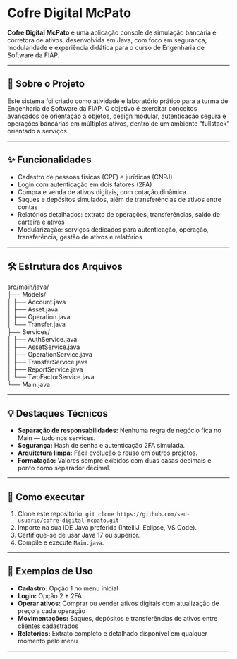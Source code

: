 # Cofre Digital McPato

**Cofre Digital McPato** é uma aplicação console de simulação bancária e corretora de ativos, desenvolvida em Java, com foco em segurança, modularidade e experiência didática para o curso de Engenharia de Software da FIAP.

---

## 🚀 Sobre o Projeto

Este sistema foi criado como atividade e laboratório prático para a turma de Engenharia de Software da FIAP. O objetivo é exercitar conceitos avançados de orientação a objetos, design modular, autenticação segura e operações bancárias em múltiplos ativos, dentro de um ambiente “fullstack” orientado a serviços.

---

## ✨ Funcionalidades

- Cadastro de pessoas físicas (CPF) e jurídicas (CNPJ)
- Login com autenticação em dois fatores (2FA)
- Compra e venda de ativos digitais, com cotação dinâmica
- Saques e depósitos simulados, além de transferências de ativos entre contas
- Relatórios detalhados: extrato de operações, transferências, saldo de carteira e ativos
- Modularização: serviços dedicados para autenticação, operação, transferência, gestão de ativos e relatórios

---

## 🛠 Estrutura dos Arquivos

src/main/java/<br>
├── Models/<br>
│   ├── Account.java<br>
│   ├── Asset.java<br>
│   ├── Operation.java<br>
│   └── Transfer.java<br>
├── Services/<br>
│   ├── AuthService.java<br>
│   ├── AssetService.java<br>
│   ├── OperationService.java<br>
│   ├── TransferService.java<br>
│   ├── ReportService.java<br>
│   └── TwoFactorService.java<br>
└── Main.java<br>


---

## 💡 Destaques Técnicos

- **Separação de responsabilidades:** Nenhuma regra de negócio fica no Main — tudo nos services.
- **Segurança:** Hash de senha e autenticação 2FA simulada.
- **Arquitetura limpa:** Fácil evolução e reuso em outros projetos.
- **Formatação:** Valores sempre exibidos com duas casas decimais e ponto como separador decimal.

---

## 🏁 Como executar

1. Clone este repositório: `git clone https://github.com/seu-usuario/cofre-digital-mcpato.git`
2. Importe na sua IDE Java preferida (IntelliJ, Eclipse, VS Code).
3. Certifique-se de usar Java 17 ou superior.
4. Compile e execute `Main.java`.

---

## 📙 Exemplos de Uso

- **Cadastro:** Opção 1 no menu inicial
- **Login:** Opção 2 + 2FA
- **Operar ativos:** Comprar ou vender ativos digitais com atualização de preço a cada operação
- **Movimentações:** Saques, depósitos e transferências de ativos entre clientes cadastrados
- **Relatórios:** Extrato completo e detalhado disponível em qualquer momento pelo menu

---

